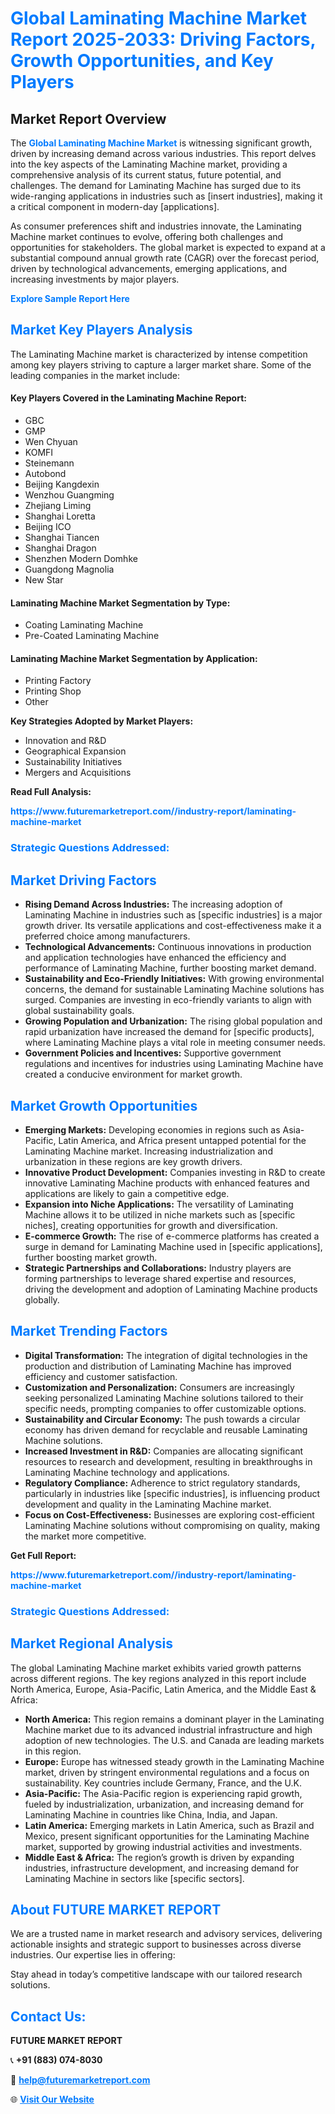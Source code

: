 <h1 style="color: #007BFF;">Global Laminating Machine Market Report 2025-2033: Driving Factors, Growth Opportunities, and Key Players</h1>

<section id="overview">
<h2>Market Report Overview</h2>
<p>The <a href="https://www.futuremarketreport.com//industry-report/laminating-machine-market" style="color: #007BFF; text-decoration: none;"><strong>Global Laminating Machine Market</strong></a> is witnessing significant growth, driven by increasing demand across various industries. This report delves into the key aspects of the Laminating Machine market, providing a comprehensive analysis of its current status, future potential, and challenges. The demand for Laminating Machine has surged due to its wide-ranging applications in industries such as [insert industries], making it a critical component in modern-day [applications].</p>
<p>As consumer preferences shift and industries innovate, the Laminating Machine market continues to evolve, offering both challenges and opportunities for stakeholders. The global market is expected to expand at a substantial compound annual growth rate (CAGR) over the forecast period, driven by technological advancements, emerging applications, and increasing investments by major players.</p>
</section>

<section id="overview">
<p><a href="https://www.futuremarketreport.com//request-sample/reportId=56993" style="color: #007BFF; text-decoration: none;"><strong>Explore Sample Report Here</strong></a></p>
</section>

<section id="key-players">
<h2 style="color: #007BFF;">Market Key Players Analysis</h2>
<p>The Laminating Machine market is characterized by intense competition among key players striving to capture a larger market share. Some of the leading companies in the market include:</p>
<h4>Key Players Covered in the Laminating Machine Report:</h4>
<ul><li>GBC</li><li>GMP</li><li>Wen Chyuan</li><li>KOMFI</li><li>Steinemann</li><li>Autobond</li><li>Beijing Kangdexin</li><li>Wenzhou Guangming</li><li>Zhejiang Liming</li><li>Shanghai Loretta</li><li>Beijing ICO</li><li>Shanghai Tiancen</li><li>Shanghai Dragon</li><li>Shenzhen Modern Domhke</li><li>Guangdong Magnolia</li><li>New Star</li></ul>
<h4>Laminating Machine Market Segmentation by Type:</h4>
<ul><li>Coating Laminating Machine</li><li>Pre-Coated Laminating Machine</li></ul>

<h4>Laminating Machine Market Segmentation by Application:</h4>
<ul><li>Printing Factory</li><li>Printing Shop</li><li>Other</li></ul>
<p><strong>Key Strategies Adopted by Market Players:</strong></p>
<ul>
<li>Innovation and R&D</li>
<li>Geographical Expansion</li>
<li>Sustainability Initiatives</li>
<li>Mergers and Acquisitions</li>
</ul>
</section>

<section>
<p><strong>Read Full Analysis: </strong></p><a href="https://www.futuremarketreport.com//industry-report/laminating-machine-market" style="color: #007BFF; text-decoration: none;"><strong>https://www.futuremarketreport.com//industry-report/laminating-machine-market</strong></a>
<h3 style="color: #007BFF;">Strategic Questions Addressed:</h3>
</section>

<section id="driving-factors">
<h2 style="color: #007BFF;">Market Driving Factors</h2>
<ul>
<li><strong>Rising Demand Across Industries:</strong> The increasing adoption of Laminating Machine in industries such as [specific industries] is a major growth driver. Its versatile applications and cost-effectiveness make it a preferred choice among manufacturers.</li>
<li><strong>Technological Advancements:</strong> Continuous innovations in production and application technologies have enhanced the efficiency and performance of Laminating Machine, further boosting market demand.</li>
<li><strong>Sustainability and Eco-Friendly Initiatives:</strong> With growing environmental concerns, the demand for sustainable Laminating Machine solutions has surged. Companies are investing in eco-friendly variants to align with global sustainability goals.</li>
<li><strong>Growing Population and Urbanization:</strong> The rising global population and rapid urbanization have increased the demand for [specific products], where Laminating Machine plays a vital role in meeting consumer needs.</li>
<li><strong>Government Policies and Incentives:</strong> Supportive government regulations and incentives for industries using Laminating Machine have created a conducive environment for market growth.</li>
</ul>
</section>

<section id="growth-opportunities">
<h2 style="color: #007BFF;">Market Growth Opportunities</h2>
<ul>
<li><strong>Emerging Markets:</strong> Developing economies in regions such as Asia-Pacific, Latin America, and Africa present untapped potential for the Laminating Machine market. Increasing industrialization and urbanization in these regions are key growth drivers.</li>
<li><strong>Innovative Product Development:</strong> Companies investing in R&D to create innovative Laminating Machine products with enhanced features and applications are likely to gain a competitive edge.</li>
<li><strong>Expansion into Niche Applications:</strong> The versatility of Laminating Machine allows it to be utilized in niche markets such as [specific niches], creating opportunities for growth and diversification.</li>
<li><strong>E-commerce Growth:</strong> The rise of e-commerce platforms has created a surge in demand for Laminating Machine used in [specific applications], further boosting market growth.</li>
<li><strong>Strategic Partnerships and Collaborations:</strong> Industry players are forming partnerships to leverage shared expertise and resources, driving the development and adoption of Laminating Machine products globally.</li>
</ul>
</section>

<section id="trending-factors">
<h2 style="color: #007BFF;">Market Trending Factors</h2>
<ul>
<li><strong>Digital Transformation:</strong> The integration of digital technologies in the production and distribution of Laminating Machine has improved efficiency and customer satisfaction.</li>
<li><strong>Customization and Personalization:</strong> Consumers are increasingly seeking personalized Laminating Machine solutions tailored to their specific needs, prompting companies to offer customizable options.</li>
<li><strong>Sustainability and Circular Economy:</strong> The push towards a circular economy has driven demand for recyclable and reusable Laminating Machine solutions.</li>
<li><strong>Increased Investment in R&D:</strong> Companies are allocating significant resources to research and development, resulting in breakthroughs in Laminating Machine technology and applications.</li>
<li><strong>Regulatory Compliance:</strong> Adherence to strict regulatory standards, particularly in industries like [specific industries], is influencing product development and quality in the Laminating Machine market.</li>
<li><strong>Focus on Cost-Effectiveness:</strong> Businesses are exploring cost-efficient Laminating Machine solutions without compromising on quality, making the market more competitive.</li>
</ul>
</section>

<section>
<p><strong>Get Full Report: </strong></p><a href="https://www.futuremarketreport.com//industry-report/laminating-machine-market" style="color: #007BFF; text-decoration: none;"><strong>https://www.futuremarketreport.com//industry-report/laminating-machine-market</strong></a>
<h3 style="color: #007BFF;">Strategic Questions Addressed:</h3>
</section>


<section id="regional-analysis">
<h2 style="color: #007BFF;">Market Regional Analysis</h2>
<p>The global Laminating Machine market exhibits varied growth patterns across different regions. The key regions analyzed in this report include North America, Europe, Asia-Pacific, Latin America, and the Middle East & Africa:</p>
<ul>
<li><strong>North America:</strong> This region remains a dominant player in the Laminating Machine market due to its advanced industrial infrastructure and high adoption of new technologies. The U.S. and Canada are leading markets in this region.</li>
<li><strong>Europe:</strong> Europe has witnessed steady growth in the Laminating Machine market, driven by stringent environmental regulations and a focus on sustainability. Key countries include Germany, France, and the U.K.</li>
<li><strong>Asia-Pacific:</strong> The Asia-Pacific region is experiencing rapid growth, fueled by industrialization, urbanization, and increasing demand for Laminating Machine in countries like China, India, and Japan.</li>
<li><strong>Latin America:</strong> Emerging markets in Latin America, such as Brazil and Mexico, present significant opportunities for the Laminating Machine market, supported by growing industrial activities and investments.</li>
<li><strong>Middle East & Africa:</strong> The region’s growth is driven by expanding industries, infrastructure development, and increasing demand for Laminating Machine in sectors like [specific sectors].</li>
</ul>
</section>

<footer>
<h2 style="color: #007BFF;">About FUTURE MARKET REPORT</h2>
<p>We are a trusted name in market research and advisory services, delivering actionable insights and strategic support to businesses across diverse industries. Our expertise lies in offering:</p>

<p>Stay ahead in today’s competitive landscape with our tailored research solutions.</p>

<h2 style="color: #007BFF;">Contact Us:</h2>
<p><strong>FUTURE MARKET REPORT</strong></p>
<p>📞 <strong>+91 (883) 074-8030</strong></p>
<p>📧 <strong><a href="mailto:help@futuremarketreport.com" style="color: #007BFF;">help@futuremarketreport.com</a></strong></p>
<p>🌐 <strong><a href="https://www.futuremarketreport.com/" style="color: #007BFF;">Visit Our Website</a></strong></p>
</footer>
